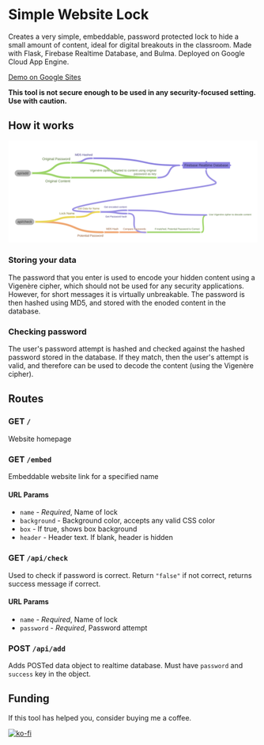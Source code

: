 # Simple Website Lock
Creates a very simple, embeddable, password protected lock to hide a small amount of content, ideal for digital breakouts in the classroom. Made with Flask, Firebase Realtime Database, and Bulma. Deployed on Google Cloud App Engine.

[Demo on Google Sites](https://sites.google.com/view/digitalbreakoutdemo/)

**This tool is not secure enough to be used in any security-focused setting. Use with caution.** 

## How it works
![diagram](api-map.PNG)
### Storing your data
The password that you enter is used to encode your hidden content using a Vigenère cipher, which should not be used for any security applications. However, for short messages it is virtually unbreakable. The password is then hashed using MD5, and stored with the enoded content in the database.

### Checking password
The user's password attempt is hashed and checked against the hashed password stored in the database. If they match, then the user's attempt is valid, and therefore can be used to decode the content (using the Vigenère cipher).

## Routes
### GET ```/```
Website homepage
### GET ```/embed```
Embeddable website link for a specified name
#### URL Params
- ```name``` - *Required*, Name of lock 
- ```background``` - Background color, accepts any valid CSS color
- ```box``` - If true, shows box background 
- ```header``` - Header text. If blank, header is hidden
### GET ```/api/check```
Used to check if password is correct. Return ```"false"``` if not correct, returns success message if correct.
#### URL Params
- ```name``` - *Required*, Name of lock 
- ```password``` - *Required*, Password attempt
### POST ```/api/add```
Adds POSTed data object to realtime database. Must have ```password``` and ```success``` key in the object.
## Funding
If this tool has helped you, consider buying me a coffee.

[![ko-fi](https://www.ko-fi.com/img/githubbutton_sm.svg)](https://ko-fi.com/L4L81FX1O)

[Demo]: https://sites.google.com/view/digitalbreakoutdemo/home